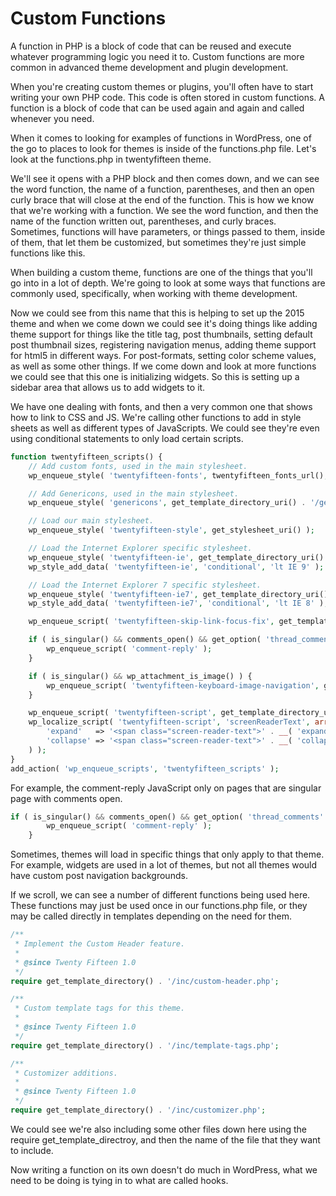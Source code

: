 # Custom Functions

A function in PHP is a block of code that can be reused and execute whatever programming logic you need it to. Custom functions are more common in advanced theme development and plugin development.

When you're creating custom themes or plugins, you'll often have to start writing your own PHP code. This code is often stored in custom functions. A function is a block of code that can be used again and again and called whenever you need. 

When it comes to looking for examples of functions in WordPress, one of the go to places to look for themes is inside of the functions.php file. Let's look at the functions.php in twentyfifteen theme. 

We'll see it opens with a PHP block and then comes down, and we can see the word function, the name of a function, parentheses, and then an open curly brace that will close at the end of the function. This is how we know that we're working with a function. We see the word function, and then the name of the function written out, parentheses, and curly braces. Sometimes, functions will have parameters, or things passed to them, inside of them, that let them be customized, but sometimes they're just simple functions like this. 

When building a custom theme, functions are one of the things that you'll go into in a lot of depth. We're going to look at some  ways that functions are commonly used, specifically, when working with theme development. 

Now we could see from this name that this is helping to set up the 2015 theme and when we come down we could see it's doing things like adding theme support for things like the title tag, post thumbnails, setting default post thumbnail sizes, registering navigation menus, adding theme support for html5 in different ways. For post-formats, setting color scheme values, as well as some other things. If we come down and look at more functions we could see that this one is initializing widgets. So this is setting up a sidebar area that allows us to add widgets to it. 

We have one dealing with fonts, and then a very common one that shows how to link to CSS and JS.  We're calling other functions to add in style sheets as well as different types of JavaScripts. We could see they're even using conditional statements to only load certain scripts. 

```php
function twentyfifteen_scripts() {
	// Add custom fonts, used in the main stylesheet.
	wp_enqueue_style( 'twentyfifteen-fonts', twentyfifteen_fonts_url(), array(), null );

	// Add Genericons, used in the main stylesheet.
	wp_enqueue_style( 'genericons', get_template_directory_uri() . '/genericons/genericons.css', array(), '3.2' );

	// Load our main stylesheet.
	wp_enqueue_style( 'twentyfifteen-style', get_stylesheet_uri() );

	// Load the Internet Explorer specific stylesheet.
	wp_enqueue_style( 'twentyfifteen-ie', get_template_directory_uri() . '/css/ie.css', array( 'twentyfifteen-style' ), '20141010' );
	wp_style_add_data( 'twentyfifteen-ie', 'conditional', 'lt IE 9' );

	// Load the Internet Explorer 7 specific stylesheet.
	wp_enqueue_style( 'twentyfifteen-ie7', get_template_directory_uri() . '/css/ie7.css', array( 'twentyfifteen-style' ), '20141010' );
	wp_style_add_data( 'twentyfifteen-ie7', 'conditional', 'lt IE 8' );

	wp_enqueue_script( 'twentyfifteen-skip-link-focus-fix', get_template_directory_uri() . '/js/skip-link-focus-fix.js', array(), '20141010', true );

	if ( is_singular() && comments_open() && get_option( 'thread_comments' ) ) {
		wp_enqueue_script( 'comment-reply' );
	}

	if ( is_singular() && wp_attachment_is_image() ) {
		wp_enqueue_script( 'twentyfifteen-keyboard-image-navigation', get_template_directory_uri() . '/js/keyboard-image-navigation.js', array( 'jquery' ), '20141010' );
	}

	wp_enqueue_script( 'twentyfifteen-script', get_template_directory_uri() . '/js/functions.js', array( 'jquery' ), '20150330', true );
	wp_localize_script( 'twentyfifteen-script', 'screenReaderText', array(
		'expand'   => '<span class="screen-reader-text">' . __( 'expand child menu', 'twentyfifteen' ) . '</span>',
		'collapse' => '<span class="screen-reader-text">' . __( 'collapse child menu', 'twentyfifteen' ) . '</span>',
	) );
}
add_action( 'wp_enqueue_scripts', 'twentyfifteen_scripts' );
```

For example, the comment-reply JavaScript only on pages that are singular page with comments open. 

```php
if ( is_singular() && comments_open() && get_option( 'thread_comments' ) ) {
		wp_enqueue_script( 'comment-reply' );
	}
```

Sometimes, themes will load in specific things that only apply to that theme. For example, widgets are used in a lot of themes, but not all themes would have custom post navigation backgrounds. 

If we scroll, we can see a number of different functions being used here. These functions may just be used once in our functions.php file, or they may be called directly in templates depending on the need for them. 

```php
/**
 * Implement the Custom Header feature.
 *
 * @since Twenty Fifteen 1.0
 */
require get_template_directory() . '/inc/custom-header.php';

/**
 * Custom template tags for this theme.
 *
 * @since Twenty Fifteen 1.0
 */
require get_template_directory() . '/inc/template-tags.php';

/**
 * Customizer additions.
 *
 * @since Twenty Fifteen 1.0
 */
require get_template_directory() . '/inc/customizer.php';
```

We could see we're also including some other files down here using the require get\_template\_directroy, and then the name of the file that they want to include. 

Now writing a function on its own doesn't do much in WordPress, what we need to be doing is tying in to what are called hooks. 

